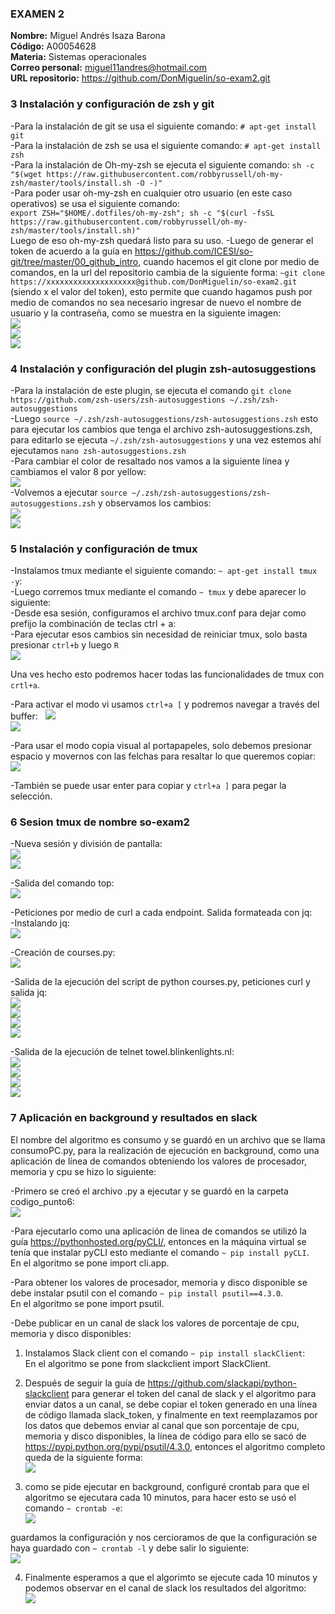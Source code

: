 ### EXAMEN 2  
**Nombre:** Miguel Andrés Isaza Barona  
**Código:** A00054628  
**Materia:** Sistemas operacionales  
**Correo personal:** miguel11andres@hotmail.com  
**URL repositorio:** https://github.com/DonMiguelin/so-exam2.git

### 3 Instalación y configuración de zsh y git  

-Para la instalación de git se usa el siguiente comando: ``# apt-get install git``  
-Para la instalación de zsh se usa el siguiente comando: ``# apt-get install zsh``  
-Para la instalación de Oh-my-zsh se ejecuta el siguiente comando: ``sh -c "$(wget https://raw.githubusercontent.com/robbyrussell/oh-my-zsh/master/tools/install.sh -O -)"``  
-Para poder usar oh-my-zsh en cualquier otro usuario (en este caso operativos) se usa el siguiente comando:  
``export ZSH="$HOME/.dotfiles/oh-my-zsh"; sh -c "$(curl -fsSL https://raw.githubusercontent.com/robbyrussell/oh-my-zsh/master/tools/install.sh)"``  
Luego de eso oh-my-zsh quedará listo para su uso.
-Luego de generar el token de acuerdo a la guía en https://github.com/ICESI/so-git/tree/master/00_github_intro, cuando hacemos el git clone por medio de comandos, en la url del repositorio cambia de la siguiente forma: ``~git clone https://xxxxxxxxxxxxxxxxxxxx@github.com/DonMiguelin/so-exam2.git`` (siendo x el valor del token), esto permite que cuando hagamos push por medio de comandos no sea necesario ingresar de nuevo el nombre de usuario y la contraseña, como se muestra en la siguiente imagen:  
![](Imagenes/comandos%20git.png)  
![](Imagenes/Creación%20carpeta.png)  
![](Imagenes/edicion%20README.png)  

### 4 Instalación y configuración del plugin zsh-autosuggestions  

-Para la instalación de este plugin, se ejecuta el comando ``git clone https://github.com/zsh-users/zsh-autosuggestions ~/.zsh/zsh-autosuggestions``  
-Luego ``source ~/.zsh/zsh-autosuggestions/zsh-autosuggestions.zsh`` esto para ejecutar los cambios que tenga el archivo zsh-autosuggestions.zsh, para editarlo se ejecuta ``~/.zsh/zsh-autosuggestions`` y una vez estemos ahí ejecutamos ``nano zsh-autosuggestions.zsh``  
-Para cambiar el color de resaltado nos vamos a la siguiente línea y cambiamos el valor 8 por yellow:  
![](Imagenes/Cambio%20de%20color%20resaltado.png)  
-Volvemos a ejecutar ``source ~/.zsh/zsh-autosuggestions/zsh-autosuggestions.zsh`` y observamos los cambios:  
![](Imagenes/cambios_resaltadoAmarillo.png)  
![](Imagenes/colorAmarillo_2docomando.png)  

### 5 Instalación y configuración de tmux  
-Instalamos tmux mediante el siguiente comando: ``~ apt-get install tmux -y``:  
-Luego corremos tmux mediante el comando ``~ tmux`` y debe aparecer lo siguiente:  
-Desde esa sesión, configuramos el archivo tmux.conf para dejar como prefijo la combinación de teclas ctrl + a:  
-Para ejecutar esos cambios sin necesidad de reiniciar tmux, solo basta presionar ``ctrl+b`` y luego ``R``  
![](Imagenes/ctrl+R.png)  

 Una ves hecho esto podremos hacer todas las funcionalidades de tmux con ``crtl+a``.  
 
-Para activar el modo vi usamos ``ctrl+a [`` y podremos navegar a través del buffer:  
![](Imagenes/Modo%20vi.png)  
![](Imagenes/Modo%20vi%203.png)  

-Para usar el modo copia visual al portapapeles, solo debemos presionar espacio y movernos con las felchas para resaltar lo que queremos copiar:  
![](Imagenes/Modo%20vi%202.png)  

-También se puede usar enter para copiar y ``ctrl+a ]`` para pegar la selección.  

### 6 Sesion tmux de nombre so-exam2  

-Nueva sesión y división de pantalla:  
![](Imagenes/nueva%20sesion%20tmux.png)  
![](Imagenes/Division%20pantalla.png)  


-Salida del comando top:  
![](Imagenes/comando%20top.png)  

-Peticiones por medio de curl a cada endpoint. Salida formateada con jq:  
-Instalando jq:  
![](Imagenes/instalando%20jq.png)  

-Creación de courses.py:  
![](Imagenes/coursesPy.png)  

-Salida de la ejecución del script de python courses.py, peticiones curl y salida jq:  
![](Imagenes/curl_jq_1.png)  
![](Imagenes/curl_jq_2.png)  
![](Imagenes/curl_jq_3.png)  
![](Imagenes/curl_jq_4.png)  

-Salida de la ejecución de telnet towel.blinkenlights.nl:  
![](Imagenes/telnet2.png)  
![](Imagenes/telnet3.png)  
![](Imagenes/telnet4.png)  
![](Imagenes/telnet5.png)  

### 7 Aplicación en background y resultados en slack  

El nombre del algoritmo es consumo y se guardó en un archivo que se llama consumoPC.py, para la realización de ejecución en background, como una aplicación de línea de comandos obteniendo los valores de procesador, memoria y cpu se hizo lo siguiente:  

-Primero se creó el archivo .py a ejecutar y se guardó en la carpeta codigo_punto6:  
![](Imagenes/Carpeta%20con%20el%20código_LI.jpg)  

-Para ejecutarlo como una aplicación de linea de comandos se utilizó la guía https://pythonhosted.org/pyCLI/, entonces en la máquina virtual se tenía que instalar pyCLI esto mediante el comando ``~ pip install pyCLI``.  
En el algoritmo se pone import cli.app.  

-Para obtener los valores de procesador, memoria y disco disponible se debe instalar psutil con el comando ``~ pip install psutil==4.3.0``.  
En el algoritmo se pone import psutil.  

-Debe publicar en un canal de slack los valores de porcentaje de cpu, memoria y disco disponibles:  

  1. Instalamos Slack client con el comando ``~ pip install slackClient``:  
  En el algoritmo se pone from slackclient import SlackClient.  
  
  2. Después de seguir la guía de https://github.com/slackapi/python-slackclient para generar el token del canal de slack y el algoritmo para enviar datos a un canal, se debe copiar el token generado en una línea de código llamada slack_token, y finalmente en text reemplazamos por los datos que debemos enviar al canal que son porcentaje de cpu, memoria y disco disponibles, la línea de código para ello se sacó de https://pypi.python.org/pypi/psutil/4.3.0, entonces el algoritmo completo queda de la siguiente forma:  
   ![](Imagenes/consumoPC.png)  
  
  3. como se pide ejecutar en background, configuré crontab para que el algoritmo se ejecutara cada 10 minutos, para hacer esto se usó el comando ``~ crontab -e``:  
   ![](Imagenes/configuracionCrontab.png)  
  
  guardamos la configuración y nos cercioramos de que la configuración se haya guardado con ``~ crontab -l`` y debe salir lo siguiente:  
   ![](Imagenes/mostrandoConfiguracion.png)  
  
  4. Finalmente esperamos a que el algorimto se ejecute cada 10 minutos y podemos observar en el canal de slack los resultados del algoritmo:  
   ![](Imagenes/resultadosSlack_LI.jpg)  
  
